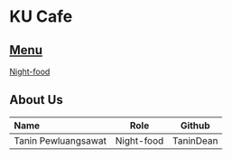 # KU Cafe

## [Menu](Menu.md)

[Night-food](Menu.md#Night-Food)


## About Us

| Name      | Role      | Github          |
|:----------|-----------|-----------------|
| Tanin Pewluangsawat | Night-food | TaninDean |
